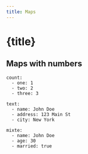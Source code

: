 ```yaml
---
title: Maps
---
```

# {title}

## Maps with numbers

```
count:
  - one: 1
  - two: 2
  - three: 3

text:
  - name: John Doe
  - address: 123 Main St
  - city: New York

mixte:
  - name: John Doe
  - age: 30
  - married: true
```
